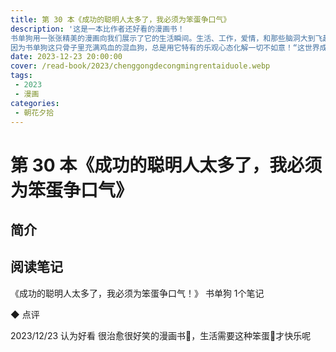 ```yaml
---
title: 第 30 本《成功的聪明人太多了，我必须为笨蛋争口气》
description: '这是一本比作者还好看的漫画书！
书单狗用一张张精美的漫画向我们展示了它的生活瞬间。生活、工作，爱情，和那些脑洞大到飞起的白日梦……这些瞬间，让你或爆笑或有所感悟。
因为书单狗这只骨子里充满鸡血的混血狗，总是用它特有的乐观心态化解一切不如意！“这世界成功的聪明人太多了，我必须为笨蛋争口气！”'
date: 2023-12-23 20:00:00
cover: /read-book/2023/chenggongdecongmingrentaiduole.webp
tags:
 - 2023
 - 漫画
categories:
 - 朝花夕拾
---
```

# 第 30 本《成功的聪明人太多了，我必须为笨蛋争口气》

## 简介

## 阅读笔记
《成功的聪明人太多了，我必须为笨蛋争口气！》
书单狗
1个笔记

◆  点评

2023/12/23 认为好看
很治愈很好笑的漫画书📖，生活需要这种笨蛋🥚才快乐呢
